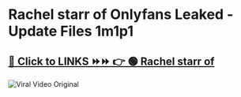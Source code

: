 
 # Rachel starr of Onlyfans Leaked - Update Files 1m1p1

## <h2><a href="https://clipsfans.com/Rachel_starr_of&ref=git">🔗 Click to LINKS ⏩⏩ 👉 🟢 Rachel starr of </a></h2>

<a href="https://clipsfans.com/Rachel_starr_of&ref=git" rel="nofollow" data-target="animated-image.originalLink"><img src="https://i.ibb.co.com/xMMVF88/686577567.gif" alt="Viral Video Original" style="max-width: 100%; display: inline-block;" data-target="animated-image.originalImage"></a>

